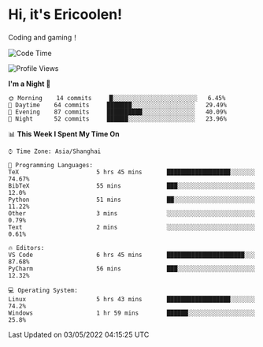 # Hi, it's Ericoolen!
Coding and gaming！

<!--START_SECTION:waka-->
![Code Time](http://img.shields.io/badge/Code%20Time-227%20hrs%2018%20mins-blue)

![Profile Views](http://img.shields.io/badge/Profile%20Views-1-blue)

**I'm a Night 🦉** 

```text
🌞 Morning    14 commits     █░░░░░░░░░░░░░░░░░░░░░░░░   6.45% 
🌆 Daytime    64 commits     ███████░░░░░░░░░░░░░░░░░░   29.49% 
🌃 Evening    87 commits     ██████████░░░░░░░░░░░░░░░   40.09% 
🌙 Night      52 commits     ██████░░░░░░░░░░░░░░░░░░░   23.96%

```


📊 **This Week I Spent My Time On** 

```text
⌚︎ Time Zone: Asia/Shanghai

💬 Programming Languages: 
TeX                      5 hrs 45 mins       ██████████████████░░░░░░░   74.67% 
BibTeX                   55 mins             ███░░░░░░░░░░░░░░░░░░░░░░   12.0% 
Python                   51 mins             ██░░░░░░░░░░░░░░░░░░░░░░░   11.22% 
Other                    3 mins              ░░░░░░░░░░░░░░░░░░░░░░░░░   0.79% 
Text                     2 mins              ░░░░░░░░░░░░░░░░░░░░░░░░░   0.61%

🔥 Editors: 
VS Code                  6 hrs 45 mins       ██████████████████████░░░   87.68% 
PyCharm                  56 mins             ███░░░░░░░░░░░░░░░░░░░░░░   12.32%

💻 Operating System: 
Linux                    5 hrs 43 mins       ██████████████████░░░░░░░   74.2% 
Windows                  1 hr 59 mins        ██████░░░░░░░░░░░░░░░░░░░   25.8%

```


 Last Updated on 03/05/2022 04:15:25 UTC
<!--END_SECTION:waka-->

